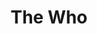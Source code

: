---
title: "The Who"
summary: "English rock band formed in Hammersmith, London in 1964. They were inducted into Rock And Roll Hall of Fame in 1990 . Members: Roger Daltrey – lead and backing vocals, rhythm guitar, harmonica, percussion Pete Townshend – lead and rhythm guitar, backing and lead vocals, keyboards Current touring musicians: Zak Starkey – drums, percussion Simon Townshend – guitar, backing vocals Loren Gold – keyboards, backing vocals Jon Button – bass guitar Former members: John Entwistle – bass guitar, horns, keyboards, backing and lead vocals Doug Sandom – drums Keith Moon – drums, backing and lead vocals Kenney Jones – drums"
image: "the-who.jpg"
---